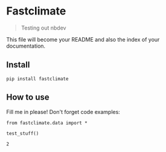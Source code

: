 # Fastclimate
> Testing out nbdev


This file will become your README and also the index of your documentation.

## Install

`pip install fastclimate`

## How to use

Fill me in please! Don't forget code examples:

```
from fastclimate.data import *

test_stuff()
```




    2


